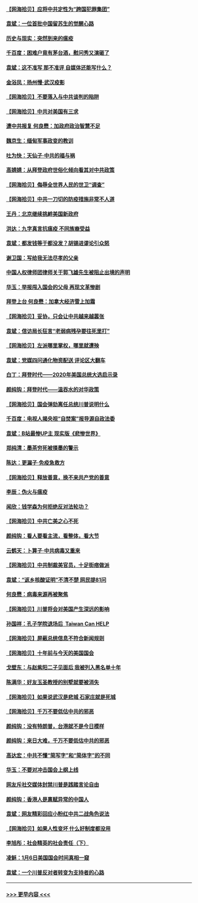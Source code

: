 #### [【网海拾贝】应将中共定性为“跨国犯罪集团”](../pages/nsc993/n12740430.md?t=02091251) 
#### [袁斌：一位首批中国留苏生的觉醒心路](../pages/nsc993/n12740396.md?t=02091251) 
#### [历史与现实：突然到来的瘟疫](../pages/nsc993/n12738507.md?t=02091251) 
#### [千百度：困难户竟有茅台酒，慰问秀又演砸了](../pages/nsc993/n12738362.md?t=02091251) 
#### [袁斌：这不准写 那不准评 自媒体还能写什么？](../pages/nsc993/n12737833.md?t=02091251) 
#### [金浴凤：扬州慢‧武汉疫影](../pages/nsc993/n12737248.md?t=02091251) 
#### [【网海拾贝】不要落入与中共谈判的陷阱](../pages/nsc993/n12735229.md?t=02091251) 
#### [【网海拾贝】中共对美国有三求](../pages/nsc993/n12735197.md?t=02091251) 
#### [遭中共报复 何良懋：加政府政治智慧不足](../pages/nsc993/n12734323.md?t=02091251) 
#### [魏京生：缅甸军事政变的教训](../pages/nsc993/n12732470.md?t=02091251) 
#### [吐为快：天仙子·中共的福与祸](../pages/nsc993/n12732165.md?t=02091251) 
#### [高婧婧：从拜登政府世俗化倾向看其对中共政策](../pages/nsc993/n12730028.md?t=02091251) 
#### [【网海拾贝】侮辱全世界人民的世卫“调查”](../pages/nsc993/n12727884.md?t=02091251) 
#### [【网海拾贝】中共一刀切的防疫措施非常不人道](../pages/nsc993/n12724879.md?t=02091251) 
#### [王丹：北京继续挑衅美国新政府](../pages/nsc993/n12722456.md?t=02091251) 
#### [洪达：九字真言抗瘟疫 不同族裔受益](../pages/nsc993/n12722448.md?t=02091251) 
#### [袁斌：都发钱等于都没发？胡锡进谬论引众怒](../pages/nsc993/n12722393.md?t=02091251) 
#### [谢卫国：写给我无法尽孝的父亲](../pages/nsc993/n12720325.md?t=02091251) 
#### [中国人权律师团律师关于郭飞雄先生被阻止出境的声明](../pages/nsc993/n12720203.md?t=02091251) 
#### [华玉：举报闯入国会的父母 再现文革惨剧](../pages/nsc993/n12719070.md?t=02091251) 
#### [拜登上台 何良懋：加拿大经济雪上加霜](../pages/nsc993/n12718943.md?t=02091251) 
#### [【网海拾贝】妥协，只会让中共越来越嚣张](../pages/nsc993/n12717392.md?t=02091251) 
#### [袁斌：信访局长狂言“老弱病残孕要往死里打”](../pages/nsc993/n12717343.md?t=02091251) 
#### [【网海拾贝】左派哪里掌权，哪里就遭殃](../pages/nsc993/n12715009.md?t=02091251) 
#### [袁斌：党媒四问通化物资配送 评论区大翻车](../pages/nsc993/n12714950.md?t=02091251) 
#### [白丁：拜登时代——2020年美国总统大选启示录](../pages/nsc993/n12714920.md?t=02091251) 
#### [颜纯钩：拜登时代——温吞水的对华政策](../pages/nsc993/n12713245.md?t=02091251) 
#### [【网海拾贝】国会弹劾离任总统川普说明什么](../pages/nsc993/n12712816.md?t=02091251) 
#### [千百度：电视人揭央视“自焚案”报导源自政法委](../pages/nsc993/n12709760.md?t=02091251) 
#### [袁斌：B站最惨UP主 现实版《悲惨世界》](../pages/nsc993/n12709686.md?t=02091251) 
#### [郑纯清：墨茶穷死被搽墨的警示](../pages/nsc993/n12709262.md?t=02091251) 
#### [陈达：更漏子·免疫急救方](../pages/nsc993/n12709244.md?t=02091251) 
#### [【网海拾贝】释放善意，换不来共产党的善意](../pages/nsc993/n12708361.md?t=02091251) 
#### [李辰：伪火与瘟疫](../pages/nsc993/n12707981.md?t=02091251) 
#### [闻欣：钱学森为何拒绝反对法轮功？](../pages/nsc993/n12707407.md?t=02091251) 
#### [【网海拾贝】中共亡美之心不死](../pages/nsc993/n12707621.md?t=02091251) 
#### [颜纯钩：看人要看主流，看整体，看大节](../pages/nsc993/n12707536.md?t=02091251) 
#### [云鹤天：卜算子‧中共病毒又重来](../pages/nsc993/n12707408.md?t=02091251) 
#### [【网海拾贝】中共制裁美官员，十足街痞做派](../pages/nsc993/n12705115.md?t=02091251) 
#### [袁斌：“返乡核酸证明”不清不楚 网民提81问](../pages/nsc993/n12704982.md?t=02091251) 
#### [何良懋：病毒来源再被聚焦](../pages/nsc993/n12704944.md?t=02091251) 
#### [【网海拾贝】川普将会对美国产生深远的影响](../pages/nsc993/n12703045.md?t=02091251) 
#### [孙国祥：孔子学院退场后  Taiwan Can HELP](../pages/nsc993/n12702430.md?t=02091251) 
#### [【网海拾贝】屏蔽总统信息不符合新闻规则](../pages/nsc993/n12699998.md?t=02091251) 
#### [【网海拾贝】十年前与今天的美国国会](../pages/nsc993/n12696993.md?t=02091251) 
#### [戈壁东：与赵紫阳二子见面后 我被列入黑名单十年](../pages/nsc993/n12696215.md?t=02091251) 
#### [陈满华：好友玉圣教授的别墅就要被消失](../pages/nsc993/n12695411.md?t=02091251) 
#### [【网海拾贝】如果说武汉是悲城 石家庄就是死城](../pages/nsc993/n12694589.md?t=02091251) 
#### [【网海拾贝】千万不要低估中共的邪恶](../pages/nsc993/n12692771.md?t=02091251) 
#### [颜纯钩：没有特朗普，台港就不是今日模样](../pages/nsc993/n12692678.md?t=02091251) 
#### [颜纯钩：来日大难，千万不要低估中共的邪恶](../pages/nsc993/n12692080.md?t=02091251) 
#### [高达宏：中共不懂“简写字”和“简体字”的不同](../pages/nsc993/n12692068.md?t=02091251) 
#### [华玉：不要对冲击国会上纲上线](../pages/nsc993/n12689948.md?t=02091251) 
#### [网友斥社交媒体封禁川普是践踏言论自由](../pages/nsc993/n12687482.md?t=02091251) 
#### [颜纯钩：香港人是禀赋异常的中国人](../pages/nsc993/n12685142.md?t=02091251) 
#### [袁斌：网友精彩回应小粉红中共二战角色说法](../pages/nsc993/n12684994.md?t=02091251) 
#### [【网海拾贝】如果人性变坏 什么好制度都没用](../pages/nsc993/n12683000.md?t=02091251) 
#### [李旭彤：社会精英的社会责任（下）](../pages/nsc993/n12680604.md?t=02091251) 
#### [凌稣：1月6日美国国会时间真相一窥](../pages/nsc993/n12682780.md?t=02091251) 
#### [袁斌：一个川普反对者转变为支持者的心路](../pages/nsc993/n12682700.md?t=02091251) 

----
#### [ >>> 更早内容 <<< ](../indexes/nsc993-earlier.md)
